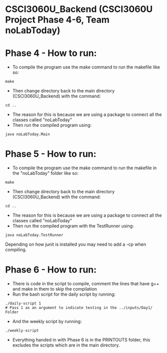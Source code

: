 # CSCI3060U_Backend (CSCI3060U Project Phase 4-6, Team noLabToday)

# Phase 4 - How to run:

- To compile the program use the make command to run the makefile like so:
```
make
```
- Then change directory back to the main directory (CSCI3060U_Backend) with the command:
```
cd ..
```
- The reason for this is because we are using a package to connect all the classes called "noLabToday"
- Then run the compiled program using:
```
java noLabToday.Main
```

# Phase 5 - How to run:

- To compile the program use the make command to run the makefile in the "noLabToday" folder like so:
```
make
```
- Then change directory back to the main directory (CSCI3060U_Backend) with the command:
```
cd ..
```
- The reason for this is because we are using a package to connect all the classes called "noLabToday"
- Then run the compiled program with the TestRunner using:
```
java noLabToday.TestRunner
```

Depending on how junit is installed you may need to add a -cp when compiling.


# Phase 6 - How to run:

- There is code in the script to compile, comment the lines that have g++ and make in them to skip the compilation
- Run the bash script for the daily script by running:
```
./daily-script 1
# Pass 1 as an argument to indicate testing in the ../inputs/Day1/ Folder
```
- And the weekly script by running:
```
./weekly-script
```

- Everything handed in with Phase 6 is in the PRINTOUTS folder, this excludes the scripts which are in the main directory.